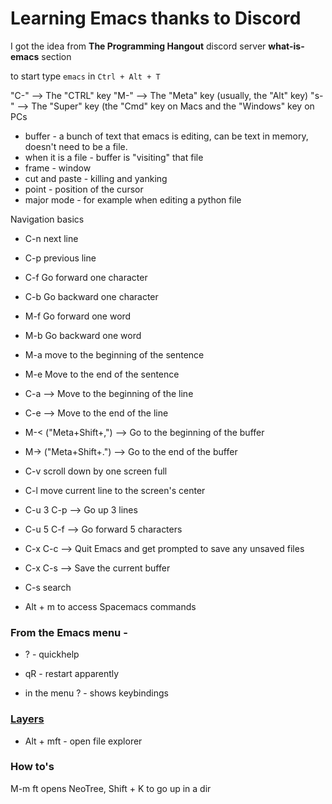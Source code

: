 # Learning Emacs thanks to Discord
I got the idea from __The Programming Hangout__ discord server 
__what-is-emacs__ section

to start type `emacs` in `Ctrl + Alt + T`

"C-" --> The "CTRL" key
"M-" --> The "Meta" key (usually, the "Alt" key)
"s-" --> The "Super" key (the "Cmd" key on Macs and the "Windows" key on PCs

- buffer - a bunch of text that emacs is editing, can be text in memory, doesn't need to be a file.
- when it is a file - buffer is "visiting" that file
- frame - window
- cut and paste - killing and yanking
- point - position of the cursor
- major mode - for example when editing a python file

Navigation basics
- C-n next line
- C-p previous line
- C-f Go forward one character
- C-b Go backward one character
- M-f Go forward one word
- M-b Go backward one word
- M-a move to the beginning of the sentence
- M-e Move to the end of the sentence
- C-a --> Move to the beginning of the line
- C-e --> Move to the end of the line
- M-< ("Meta+Shift+,") --> Go to the beginning of the buffer 
- M-> ("Meta+Shift+.") --> Go to the end of the buffer 
- C-v scroll down by one screen full
- C-l move current line to the screen's center

- C-u 3 C-p  --> Go up 3 lines
- C-u 5 C-f  --> Go forward 5 characters

- C-x C-c --> Quit Emacs and get prompted to save any unsaved files
- C-x C-s --> Save the current buffer
- C-s search 

- Alt + m to access Spacemacs commands 

### From the Emacs menu - 
- ? - quickhelp

- qR - restart apparently
- in the menu ? - shows keybindings


### [Layers](https://www.spacemacs.org/layers/LAYERS.html)

- Alt + mft - open file explorer

### How to's
M-m ft opens NeoTree, Shift + K to go up in a dir



